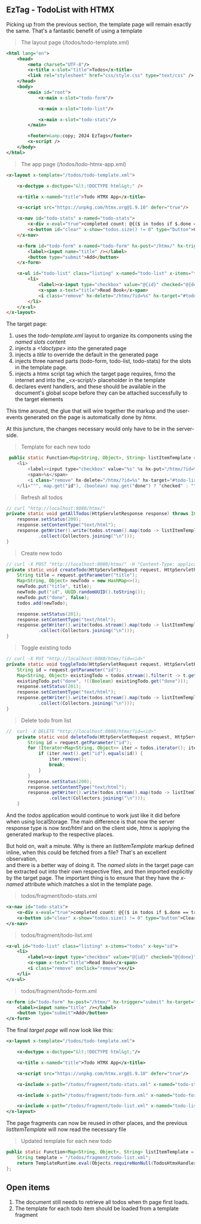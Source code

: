 ## EzTag - TodoList with HTMX

Picking up from the previous section, the template page will remain exactly the same. That's a fantastic benefit of using a template

> The layout page (/todos/todo-template.xml)

```xml
<html lang="en">
    <head>
        <meta charset="UTF-8"/>
        <x-title x-slot="title">Todos</x-title>
        <link rel="stylesheet" href="css/style.css" type="text/css" />
    </head>
    <body>
        <main id="root">
            <x-main x-slot="todo-form"/>

            <x-main x-slot="todo-list"/>

            <x-main x-slot="todo-stats"/>
        </main>

        <footer>&amp;copy; 2024 EzTags</footer>
        <x-script />
    </body>
</html>
```

> The app page (/todos/todo-htmx-app.xml)

```html
<x-layout x-template="/todos/todo-template.xml">

    <x-doctype x-doctype="&lt;!DOCTYPE html&gt;" />

    <x-title x-named="title">Todo HTMX App</x-title>

    <x-script src="https://unpkg.com/htmx.org@1.9.10" defer="true"/>

    <x-nav id="todo-stats" x-named="todo-stats">
        <x-div x-eval="true">completed count: @{($ in todos if $.done == true).size()}</x-div>
        <x-button id="clear" x-show="todos.size() != 0" type="button">Clear All</x-button>
    </x-nav>

    <x-form id="todo-form" x-named="todo-form" hx-post="/htmx/" hx-trigger="submit" hx-target="#todo-list" >
        <label><input name="title" /></label>
        <button type="submit">Add</button>
    </x-form>

    <x-ul id="todo-list" class="listing" x-named="todo-list" x-items="todos" x-key="id">
        <li>
            <label><x-input type="checkbox" value="@{id}" checked="@{done}" hx-put="/htmx/?id=%s" hx-target="#todo-list" /> </label>
            <x-span x-text="title">Read Book</x-span>
            <i class="remove" hx-delete="/htmx/?id=%s" hx-target="#todo-list">x</i>
        </li>
    </x-ul>
</x-layout>
```

The target page:
1. uses the _todo-template.xml_ layout to organize its components using the _named slots_ content
2. injects a _&lt;!doctype&gt;_ into the generated page
3. injects a _title_ to override the default in the generated page
4. injects three named parts (todo-form, todo-list, todo-stats) for the slots in the template page.
5. injects a htmx script tag which the target page requires, frmo the internet and into the _&lt;x-script/&gt; placeholder in the template
6. declares event handlers, and these should be available in the document's global scope before they can be attached successfully to the target elements

This time around, the glue that will wire together the markup and the user-events generated on the page is automatically done by _htmx_.

At this juncture, the changes necessary would only have to be in the server-side.

> Template for each new todo

```java
 public static Function<Map<String, Object>, String> listItemTemplate = (map) -> String.format("""
    <li>
        <label><input type="checkbox" value="%s" %s hx-put="/htmx/?id=%s" hx-target="#todo-list" /> </label>
        <span>%s</span>
        <i class="remove" hx-delete="/htmx/?id=%s" hx-target="#todo-list">x</i>
    </li>""", map.get("id"), (boolean) map.get("done") ? "checked" : "", map.get("id"), map.get("title"), map.get("id"));

```

> Refresh all todos

```java
// curl "http://localhost:8080/htmx/"
private static void getAllTodos(HttpServletResponse response) throws IOException {
    response.setStatus(200);
    response.setContentType("text/html");
    response.getWriter().write(todos.stream().map(todo -> listItemTemplate.apply(todo))
            .collect(Collectors.joining("\n")));
}
```

> Create new todo

```java
// curl -X POST "http://localhost:8080/htmx/" -H "Content-Type: application/json" -d "{\"title\": \"Read my book\"}"
private static void createTodo(HttpServletRequest request, HttpServletResponse response) throws IOException {
    String title = request.getParameter("title");
    Map<String, Object> newTodo = new HashMap<>();
    newTodo.put("title", title);
    newTodo.put("id", UUID.randomUUID().toString());
    newTodo.put("done", false);
    todos.add(newTodo);

    response.setStatus(201);
    response.setContentType("text/html");
    response.getWriter().write(todos.stream().map(todo -> listItemTemplate.apply(todo))
            .collect(Collectors.joining("\n")));
}
```

> Toggle existing todo

```java
// curl -X PUT "http://localhost:8080/htmx/?id=<id>"
private static void toggleTodo(HttpServletRequest request, HttpServletResponse response) throws IOException {
    String id = request.getParameter("id");
    Map<String, Object> existingTodo = todos.stream().filter(t -> t.get("id").equals(id)).findFirst().get();
    existingTodo.put("done", !((Boolean) existingTodo.get("done")));
    response.setStatus(201);
    response.setContentType("text/html");
    response.getWriter().write(todos.stream().map(todo -> listItemTemplate.apply(todo))
            .collect(Collectors.joining("\n")));
}
```

> Delete todo from list

```java
//  curl -X DELETE "http://localhost:8080/htmx/?id=<id>"
    private static void deleteTodo(HttpServletRequest request, HttpServletResponse response) throws IOException {
        String id = request.getParameter("id");
        for (Iterator<Map<String, Object>> iter = todos.iterator(); iter.hasNext(); ) {
            if (iter.next().get("id").equals(id)) {
                iter.remove();
                break;
            }
        }
        response.setStatus(200);
        response.setContentType("text/html");
        response.getWriter().write(todos.stream().map(todo -> listItemTemplate.apply(todo))
                .collect(Collectors.joining("\n")));
    }
```

And the _todos_ application would continue to work just like it did before when using localStorage. The main difference is that now the server response type
is now _text/html_ and on the client side, _htmx_ is applying the generated markup to the respective places.

But hold on, wait a minute. Why is there an _listItemTemplate_ markup defined inline, when this could be fetched from a file? That's an excellent observation,  
and there is a better way of doing it. The _named slots_ in the target page can be extracted out into their own respective files, and then imported explicitly
by the target page. The important thing is to ensure that they have the _x-named_ attribute which matches a slot in the template page.

> todos/fragment/todo-stats.xml

```xml
<x-nav id="todo-stats">
    <x-div x-eval="true">completed count: @{($ in todos if $.done == true).size()}</x-div>
    <x-button id="clear" x-show="todos.size() != 0" type="button">Clear All</x-button>
</x-nav>
```

> todos/fragment/todo-list.xml

```xml
<x-ul id="todo-list" class="listing" x-items="todos" x-key="id">
    <li>
        <label><x-input type="checkbox" value="@{id}" checked="@{done}" onchange="toggle"/> </label>
        <x-span x-text="title">Read Book</x-span>
        <i class="remove" onclick="remove">x</i>
    </li>
</x-ul>
```

> todos/fragment/todo-form.xml

```xml
<x-form id="todo-form" hx-post="/htmx/" hx-trigger="submit" hx-target="#todo-list" >
    <label><input name="title" /></label>
    <button type="submit">Add</button>
</x-form>
```

The final _target page_ will now look like this:

```xml
<x-layout x-template="/todos/todo-template.xml">

    <x-doctype x-doctype="&lt;!DOCTYPE html&gt;"/>

    <x-title x-named="title">Todo HTMX App</x-title>

    <x-script src="https://unpkg.com/htmx.org@1.9.10" defer="true"/>

    <x-include x-path="/todos/fragment/todo-stats.xml" x-named="todo-stats"/>

    <x-include x-path="/todos/fragment/todo-form.xml" x-named="todo-form"/>

    <x-include x-path="/todos/fragment/todo-list.xml" x-named="todo-list"/>
</x-layout>
```

The page fragments can now be reused in other places, and the previous _listItemTemplate_ will now read the necessary file

> Updated template for each new todo

```java
public static Function<Map<String, Object>, String> listItemTemplate = (map) -> {
    String template = "/todos/fragment/todo-list.xml";
    return TemplateRuntime.eval(Objects.requireNonNull(TodosHtmxHandler.class.getResourceAsStream(template)), map).toString();
};
```

## Open items

1. The document still needs to retrieve all todos when th page first loads.
2. The template for each todo item should be loaded from a template fragment
